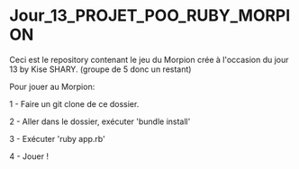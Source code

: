 <h1> Jour_13_PROJET_POO_RUBY_MORPION </h1>

Ceci est le repository contenant le jeu du Morpion crée à l'occasion du jour 13 by Kise SHARY.  (groupe de 5 donc un restant)

Pour jouer au Morpion:

1 - Faire un git clone de ce dossier.

2 - Aller dans le dossier, exécuter 'bundle install'

3 - Exécuter 'ruby app.rb'

4 - Jouer !

